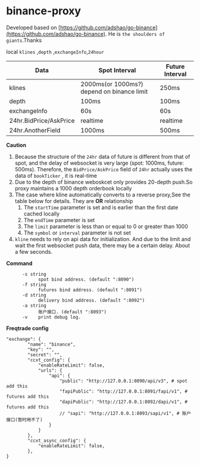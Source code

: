 
# binance-proxy

Developed based on [https://github.com/adshao/go-binance](https://github.com/adshao/go-binance). He is `the shoulders of giants`.Thanks

local `klines` ,`depth` ,`exchangeInfo`,`24hour`

| Data | Spot Interval | Future Interval |
|--|--|--|
|klines|2000ms(or 1000ms?) depend on binance limit| 250ms |
|depth|100ms| 100ms |
|exchangeInfo|60s| 60s |
|24hr.BidPrice/AskPrice| realtime | realtime |
|24hr.AnotherField|1000ms | 500ms |

**Caution**
1. Because the structure of the `24hr` data of future is different from that of spot, and the delay of websocket is very large (spot: 1000ms, future: 500ms). Therefore, the `BidPrice/AskPrice` field of `24hr` actually uses the data of `bookTicker` , it is real-time
2. Due to the depth of binance weboskcet only provides 20-depth push.So proxy maintains a 1000 depth orderbook locally
3. The case where kline automatically converts to a reverse proxy,See the table below for details. They are **OR** relationship
   1. The `startTime` parameter is set and is earlier than the first date cached locally
   2. The `endTime` parameter is set
   3. The `limit` parameter is less than or equal to 0 or greater than 1000
   4. The `symbol` or `interval` parameter is not set
4. `kline` needs to rely on api data for initialization. And due to the limit and wait the first websocket push data, there may be a certain delay. About a few seconds.

**Command**
```
      -s string
            spot bind address. (default ":8090")
      -f string
            futures bind address. (default ":8091")
      -d string
            delivery bind address. (default ":8092")
      -a string
            账户接口. (default ":8093")          
      -v    print debug log.
```

**Freqtrade config**
```
"exchange": {
        "name": "binance",
        "key": "",
        "secret": "",
        "ccxt_config": {
            "enableRateLimit": false,
            "urls": {
                "api": {
                    "public": "http://127.0.0.1:8090/api/v3", # spot add this 
                    "fapiPublic": "http://127.0.0.1:8091/fapi/v1", # futures add this
                    "dapiPublic": "http://127.0.0.1:8092/dapi/v1", # futures add this
                    // "sapi": "http://127.0.0.1:8093/sapi/v1", # 账户接口(暂时用不了)
                }
            }
        },
        "ccxt_async_config": {
            "enableRateLimit": false,
        },
}
````